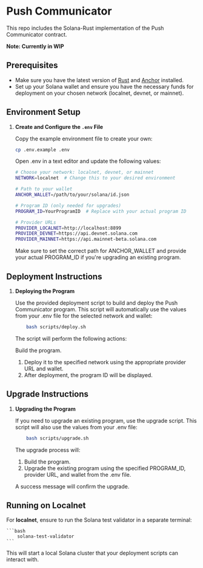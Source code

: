 # Push Communicator <Non-EVM>

This repo includes the Solana-Rust implementation of the Push Communicator contract.

**Note: Currently in WIP**

## Prerequisites

- Make sure you have the latest version of [Rust](https://www.rust-lang.org/tools/install) and [Anchor](https://project-serum.github.io/anchor/getting-started/introduction.html) installed.
- Set up your Solana wallet and ensure you have the necessary funds for deployment on your chosen network (localnet, devnet, or mainnet).

## Environment Setup

1. **Create and Configure the `.env` File**

   Copy the example environment file to create your own:

   ```bash
   cp .env.example .env
    ```

    Open .env in a text editor and update the following values:
    ```bash
    # Choose your network: localnet, devnet, or mainnet
    NETWORK=localnet  # Change this to your desired environment

    # Path to your wallet
    ANCHOR_WALLET=/path/to/your/solana/id.json

    # Program ID (only needed for upgrades)
    PROGRAM_ID=YourProgramID  # Replace with your actual program ID

    # Provider URLs
    PROVIDER_LOCALNET=http://localhost:8899
    PROVIDER_DEVNET=https://api.devnet.solana.com
    PROVIDER_MAINNET=https://api.mainnet-beta.solana.com
    ```

    Make sure to set the correct path for ANCHOR_WALLET and provide your actual PROGRAM_ID if you're upgrading an existing program.

## Deployment Instructions

1. **Deploying the Program**

    Use the provided deployment script to build and deploy the Push Communicator program. This script will automatically use the values from your .env file for the selected network and wallet:

    ```bash
        bash scripts/deploy.sh
    ```

    The script will perform the following actions:

    Build the program.
    1. Deploy it to the specified network using the appropriate provider URL and wallet.
    2. After deployment, the program ID will be displayed.

## Upgrade Instructions

1. **Upgrading the Program**

    If you need to upgrade an existing program, use the upgrade script. This script will also use the values from your .env file:

    ```bash
        bash scripts/upgrade.sh
    ```

    The upgrade process will:

    1. Build the program.
    2. Upgrade the existing program using the specified PROGRAM_ID, provider URL, and wallet from the .env file.
    
    A success message will confirm the upgrade.

## Running on Localnet
For **localnet**, ensure to run the Solana test validator in a separate terminal:

    ```bash
        solana-test-validator
    ```

This will start a local Solana cluster that your deployment scripts can interact with.